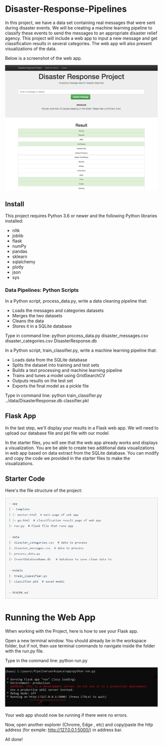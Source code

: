 # Disaster-Response-Pipelines
In this project, we have a data set containing real messages that were sent during disaster events. We will be creating a machine learning pipeline to classify these events to send the messages to an appropriate disaster relief agency.
This project will include a web app to input a new message and get classification results in several categories. The web app will also present visualizations of the data. 

Below is a screenshot of the web app.

<img src="/doc/disaster-response-project2.png" width="500">


## Install
This project requires Python 3.6 or newer and the following Python libraries installed:

- nltk
- joblib
- flask 
- numPy
- pandas
- sklearn
- sqlalchemy 
- plotly
- json
- sys



### Data Pipelines: Python Scripts

In a Python script, process_data.py, write a data cleaning pipeline that:

- Loads the messages and categories datasets
- Merges the two datasets
- Cleans the data
- Stores it in a SQLite database

Type in command line:
python process_data.py disaster_messages.csv disaster_categories.csv DisasterResponse.db


In a Python script, train_classifier.py, write a machine learning pipeline that:

- Loads data from the SQLite database
- Splits the dataset into training and test sets
- Builds a text processing and machine learning pipeline
- Trains and tunes a model using GridSearchCV
- Outputs results on the test set
- Exports the final model as a pickle file

Type in command line:
python train_classifier.py ../data/DisasterResponse.db classifier.pkl


## Flask App
In the last step, we'll display your results in a Flask web app. We will need to upload our database file and pkl file with our model.

In the starter files, you will see that the web app already works and displays a visualization. You are be able to create two additional data visualizations in  web app based on data extract from the SQLite database. You can modify and copy the code we provided in the starter files to make the visualizations.

## Starter Code
Here's the file structure of the project:
 
<img src="/doc/config1.PNG" width="500">


# Running the Web App
When working with the Project, here is how to see your Flask app.

Open a new terminal window. You should already be in the workspace folder, but if not, then use terminal commands to navigate inside the folder with the run.py file.

Type in the command line:
python run.py

<img src="/doc/config2.png" width="500">


Your web app should now be running if there were no errors.

Now, open another explorer (Chrome, Edge , etc) and copy/paste the http address (for exmple: http://127.0.0.1:5000/) in address bar.

All done!









